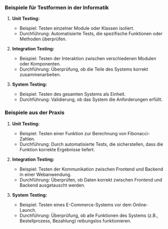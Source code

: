 ### Beispiele für Testformen in der Informatik

1. **Unit Testing:**
    - Beispiel: Testen einzelner Module oder Klassen isoliert.
    - Durchführung: Automatisierte Tests, die spezifische Funktionen oder Methoden überprüfen.

2. **Integration Testing:**
    - Beispiel: Testen der Interaktion zwischen verschiedenen Modulen oder Komponenten.
    - Durchführung: Überprüfung, ob die Teile des Systems korrekt zusammenarbeiten.

3. **System Testing:**
    - Beispiel: Testen des gesamten Systems als Einheit.
    - Durchführung: Validierung, ob das System die Anforderungen erfüllt.

### Beispiele aus der Praxis

1. **Unit Testing:**
    - Beispiel: Testen einer Funktion zur Berechnung von Fibonacci-Zahlen.
    - Durchführung: Durch automatisierte Tests, die sicherstellen, dass die Funktion korrekte Ergebnisse liefert.

2. **Integration Testing:**
    - Beispiel: Testen der Kommunikation zwischen Frontend und Backend in einer Webanwendung.
    - Durchführung: Überprüfen, ob Daten korrekt zwischen Frontend und Backend ausgetauscht werden.

3. **System Testing:**
    - Beispiel: Testen eines E-Commerce-Systems vor dem Online-Launch.
    - Durchführung: Überprüfung, ob alle Funktionen des Systems (z.B., Bestellprozess, Bezahlung) reibungslos funktionieren.
